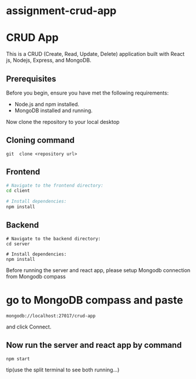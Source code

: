 # assignment-crud-app

# CRUD App

This is a CRUD (Create, Read, Update, Delete) application built with React js, Nodejs, Express, and MongoDB.

## Prerequisites

Before you begin, ensure you have met the following requirements:

- Node.js and npm installed.
- MongoDB installed and running.

Now clone the repository to your local desktop

## Cloning command

```
git  clone <repository url>
```

## Frontend 

```bash
# Navigate to the frontend directory:
cd client

# Install dependencies:
npm install


```
## Backend 

```
# Navigate to the backend directory:
cd server

# Install dependencies:
npm install

```

Before running the server and react app, please setup Mongodb connection from Mongodb compass

# go to MongoDB compass and paste
```
mongodb://localhost:27017/crud-app
```
and click Connect.


## Now run the server and react app by command


```
npm start 
```
tip(use the split terminal to see both running...)


